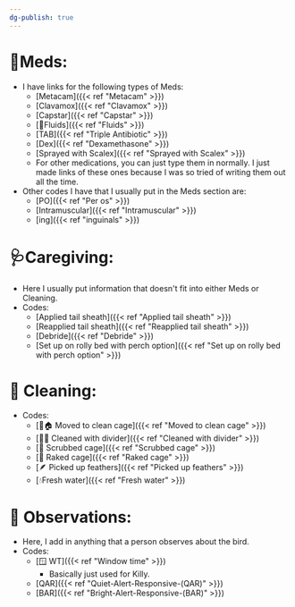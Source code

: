 ```yaml
---
dg-publish: true
---
```


# 💊Meds:
- I have links for the following types of Meds:
	- [Metacam]({{< ref "Metacam" >}})
	- [Clavamox]({{< ref "Clavamox" >}})
	- [Capstar]({{< ref "Capstar" >}})
	- [💉Fluids]({{< ref "Fluids" >}})
	- [TAB]({{< ref "Triple Antibiotic" >}})
	- [Dex]({{< ref "Dexamethasone" >}})
	- [Sprayed with Scalex]({{< ref "Sprayed with Scalex" >}})
	- For other medications, you can just type them in normally. I just made links of these ones because I was so tried of writing them out all the time.
- Other codes I have that I usually put in the Meds section are:
	- [PO]({{< ref "Per os" >}})
	- [Intramuscular]({{< ref "Intramuscular" >}})
	- [ing]({{< ref "inguinals" >}})

# 🩺Caregiving:
- Here I usually put information that doesn't fit into either Meds or Cleaning.
- Codes:
	- [Applied tail sheath]({{< ref "Applied tail sheath" >}})
	- [Reapplied tail sheath]({{< ref "Reapplied tail sheath" >}})
	- [Debride]({{< ref "Debride" >}})
	- [Set up on rolly bed with perch option]({{< ref "Set up on rolly bed with perch option" >}})

# 🫧 Cleaning:
- Codes:
	- [🧼🏠 Moved to clean cage]({{< ref "Moved to clean cage" >}})
	- [🧼➗ Cleaned with divider]({{< ref "Cleaned with divider" >}})
	- [🧽 Scrubbed cage]({{< ref "Scrubbed cage" >}})
	- [🧹 Raked cage]({{< ref "Raked cage" >}})
	- [🪶 Picked up feathers]({{< ref "Picked up feathers" >}})
	- [💧Fresh water]({{< ref "Fresh water" >}})

# 🔭 Observations:
- Here, I add in anything that a person observes about the bird.
- Codes:
	- [🪟 WT]({{< ref "Window time" >}})
		- Basically just used for Killy.
	- [QAR]({{< ref "Quiet-Alert-Responsive-(QAR)" >}})
	- [BAR]({{< ref "Bright-Alert-Responsive-(BAR)" >}})

